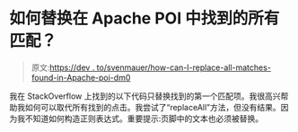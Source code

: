 # 如何替换在 Apache POI 中找到的所有匹配？

> 原文:[https://dev . to/svenmauer/how-can-I-replace-all-matches-found-in-Apache-poi-dm0](https://dev.to/svenmauer/how-can-i-replace-all-matches-found-in-apache-poi-dm0)

我在 StackOverflow 上找到的以下代码只替换找到的第一个匹配项。我很高兴帮助我如何可以取代所有找到的点击。我尝试了“replaceAll”方法，但没有结果。因为我不知道如何构造正则表达式。重要提示:页脚中的文本也必须被替换。